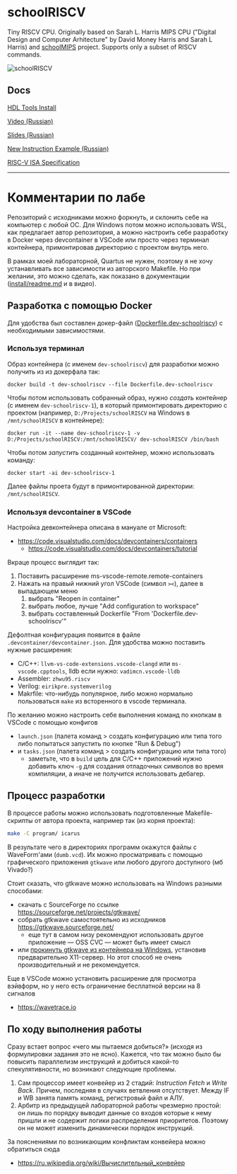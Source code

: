 # schoolRISCV

Tiny RISCV CPU. Originally based on Sarah L. Harris MIPS CPU ("Digital Design
and Computer Arhitecture" by David Money Harris and Sarah L Harris) and
[schoolMIPS](https://github.com/MIPSfpga/schoolMIPS) project. Supports only a
subset of RISCV commands.

![schoolRISCV](https://raw.githubusercontent.com/wiki/zhelnio/schoolRISCV/img/schoolRISCV.gif)

## Docs

[HDL Tools Install](install/readme.md)

[Video (Russian)](https://www.youtube.com/watch?v=w1F6aHfiuZ0&list=PL7J5ZgBGsxn6rquSuWO07kUk_YJrQnXec)

[Slides (Russian)](https://raw.githubusercontent.com/wiki/zhelnio/schoolRISCV/doc/schoolRISCV_slides_ru.pdf)

[New Instruction Example (Russian)](https://raw.githubusercontent.com/wiki/zhelnio/schoolRISCV/doc/schoolRISCV_steps_ru.pdf)

[RISC-V ISA Specification](https://raw.githubusercontent.com/wiki/zhelnio/schoolRISCV/doc/riscv-spec-20191213.pdf)


- - -

# Комментарии по лабе

Репозиторий с исходниками можно форкнуть, и склонить себе на компьютер с любой ОС.
Для Windows потом можно использовать WSL, как предлагает автор репозитория, а можно
настроить себе разработку в Docker через devcontainer в VSCode или просто через терминал 
контейнера, примонтировав директорию с проектом внутрь него.

В рамках моей лабораторной, Quartus не нужен, поэтому я не хочу устанавливать все зависимости
 из авторского Makefile. Но при желании, это можно сделать, как показано в документации 
 ([install/readme.md](./install/readme.md) и в видео).

## Разработка с помощью Docker

Для удобства был составлен докер-файл
([Dockerfile.dev-schoolriscv](./Dockerfile.dev-schoolriscv)) с необходимыми
зависимостями.

### Используя терминал

Образ контейнера (с именем `dev-schoolriscv`) для разработки можно получить из
из докерфала так:

```shell
docker build -t dev-schoolriscv --file Dockerfile.dev-schoolriscv
```

Чтобы потом использовать собранный образ, нужно *создать* контейнер (с именем
`dev-schoolriscv-1`), в который примонтировать директорию с проектом
(например, `D:/Projects/schoolRISCV` на Windows в `/mnt/schoolRISCV` в контейнере):

```shell
docker run -it --name dev-schoolriscv-1 -v D:/Projects/schoolRISCV:/mnt/schoolRISCV/ dev-schoolRISCV /bin/bash
```

Чтобы потом *запустить* созданный контейнер, можно использовать команду:

```shell
docker start -ai dev-schoolriscv-1
```

Далее файлы проета будут в примонтированной директории: `/mnt/schoolRISCV`.

### Используя devcontainer в VSCode

Настройка девконтейнера описана в мануале от Microsoft:
- https://code.visualstudio.com/docs/devcontainers/containers
    - https://code.visualstudio.com/docs/devcontainers/tutorial

Вкраце процесс выглядит так:

1. Поставить расширение ms-vscode-remote.remote-containers
2. Нажать на правый нижний угол VSCode (символ `><`), далее в выпадающем меню 
    1. выбрать "Reopen in container"
    2. выбрать любое, лучше "Add configuration to workspace"
    3. выбрать составленный Dockerfile "From 'Dockerfile.dev-schoolriscv'"

Дефолтная конфигурация появится в файле `.devcontainer/devcontainer.json`. 
Для удобства можно поставить нужные расширения:
- С/C++: `llvm-vs-code-extensions.vscode-clangd` или `ms-vscode.cpptools`, 
  lldb если нужно: `vadimcn.vscode-lldb`
- Assembler: `zhwu95.riscv`
- Verilog: `eirikpre.systemverilog`
- Makrfile: что-нибудь популярное, либо можно нормально пользоваться `make` из
  всторенного в vscode терминала.

По желанию можно настроить себе выполнения команд по кнопкам в VSCode с помощью конфигов
- `launch.json` (палета команд > создать конфигурацию или типа того либо попытаться 
  запустить по кнопке "Run & Debug")
- и `tasks.json` (палета команд > создать конфигурацию или типа того)
    - заметьте, что в `build` цель для C/C++ приложений нужно добавить ключ `-g` для 
      создания отладочных символов во время компиляции, а иначе не получится 
      использовать дебагер.

## Процесс разработки

В процессе работы можно использовать подготовленные Makefile-скрипты от автора проекта,
например так (из корня проекта):

```sh
make -C program/ icarus
```

В результате чего в директориях программ окажутся файлы с WaveForm'ами (`dumb.vcd`). 
Их можно просматривать с помощью графического приложения `gtkwave` или любого другого
доступного (мб Vivado?)

Стоит сказать, что gtkwave можно использовать на Windows разными способами:
- скачать с SourceForge по ссылке https://sourceforge.net/projects/gtkwave/
- собрать gtkwave самостоятельно из исходников https://gtkwave.sourceforge.net/
    - еще тут в самом низу рекомендуют использовать другое приложение — OSS CVC — может быть имеет смысл
- или [прокинуть gtkwave из контейнера на Windows](https://scribe.rip/@potatowagon/how-to-use-gui-apps-in-linux-docker-container-from-windows-host-485d3e1c64a3), 
  установив предварительно X11-сервер. Но этот способ не очень производительный и не рекомендуется.

Еще в VSCode можно установить расширение для просмотра вэйвформ, но у него есть ограничение бесплатной
версии на 8 сигналов
- https://wavetrace.io

## По ходу выполнения работы

Сразу встает вопрос «чего мы пытаемся добиться?» (исходя из формулировки задания это не ясно).
Кажется, что так можно было бы повысить параллелизм инструкций и добиться какой-то спекулятивности,
но возникают следующие проблемы.
1. Сам процессор имеет конвейер из 2 стадий: *Instruction Fetch* и *Write Back*.
   Причем, последняя в случаях ветвления отсутствует. Между IF и WB занята память команд, регистровый файл и АЛУ.
2. Арбитр из предыдущей лабораторной работы чрезмерно простой: он лишь по
   порядку выводит данные со входов которые к нему пришли и не содержит логики
   распределения приоритетов. Поэтому он не может изменить динамически порядок инструкций.

За пояснениями по возникающим конфликтам конвейера можно обратиться сюда
- https://ru.wikipedia.org/wiki/Вычислительный_конвейер

